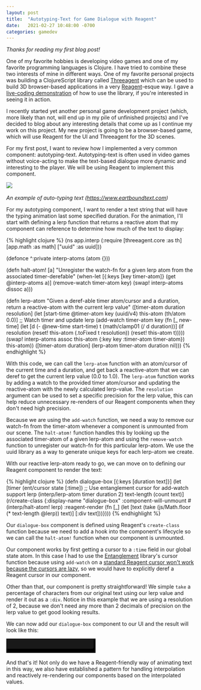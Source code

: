 ```yaml
---
layout: post
title:  "Autotyping-Text for Game Dialogue with Reagent"
date:   2021-02-27 10:48:00 -0700
categories: gamedev
---
```

_Thanks for reading my first blog post!_

One of my favorite hobbies is developing video games and one of my favorite programming languages is Clojure. 
I have tried to combine these two interests of mine in different ways. One of my favorite personal projects was building a ClojureScript library called [Threeagent][threeagent] which can be used to build
3D browser-based applications in a very [Reagent][reagent]-esque way. I gave a [live-coding demonstration][threeagent-talk] of how to use the library, if you're interested in seeing it in action.

I recently started yet another personal game development project (which, more likely than not, will end up in my pile of unfinished projects) and I've decided to blog about any interesting details that come up as I continue my work on this project.
My new project is going to be a browser-based game, which will use Reagent for the UI and Threeagent for the 3D scenes.

For my first post, I want to review how I implemented a very common component: autotyping-text. Autotyping-text is often used in video games without voice-acting to make the
text-based dialogue more dynamic and interesting to the player. We will be using Reagent to implement this component.

![](https://www.earthboundtext.com/images/splash.gif)

*An example of auto-typing text (https://www.eartboundtext.com)*

For my autotyping component, I want to render a text string that will have the typing animation last some specified duration.
For the animation, I'll start with defining a lerp function that returns a reactive atom that my component can reference to determine how much of the text to display:

{% highlight clojure %}
(ns app.interp
  (:require [threeagent.core :as th]
            [app.math :as math]
            ["uuid" :as uuid]))
             
(defonce ^:private interp-atoms (atom {}))

(defn halt-atom! [a]
  "Unregister the watch-fn for a given lerp atom from the associated timer-derefable"
  (when-let [{:keys [key timer-atom]} (get @interp-atoms a)]
    (remove-watch timer-atom key)
    (swap! interp-atoms dissoc a)))

(defn lerp-atom
  "Given a deref-able timer atom/cursor and a duration, return a reactive-atom with the current lerp value"
  ([timer-atom duration resolution]
   (let [start-time @timer-atom
         key (uuid/v4)
         this-atom (th/atom 0.0)]
     ;; Watch timer and update lerp
     (add-watch timer-atom key (fn [_ new-time]
                                 (let [d (- @new-time start-time)
                                       t (math/clamp01 (/ d duration))]
                                   (if resolution
                                     (reset! this-atom (.toFixed t resolution))
                                     (reset! this-atom t)))))
     (swap! interp-atoms assoc this-atom {:key key
                                          :timer-atom timer-atom})
     this-atom))
  ([timer-atom duration]
   (lerp-atom timer-atom duration nil)))
{% endhighlight %}

With this code, we can call the `lerp-atom` function with an atom/cursor of the current time and a duration, and get back a reactive-atom that we can deref to get the current lerp value (0.0 to 1.0).
The `lerp-atom` function works by adding a watch to the provided timer atom/cursor and updating the reactive-atom with the newly calculated lerp-value.  The `resolution` argument can be used to set a specific precision for the lerp value, this can help reduce unnecessary re-renders of our Reagent components when they don't need high precision.

Because we are using the `add-watch` function, we need a way to remove our watch-fn from the timer-atom whenever a component is unmounted from our scene. The `halt-atom!` function handles this by looking up the associated timer-atom of a given lerp-atom and using the `remove-watch` function to unregister our watch-fn for this particular lerp-atom. We use the uuid library as a way to generate unique keys for each lerp-atom we create.

With our reactive lerp-atom ready to go, we can move on to defining our Reagent component to render the text:

{% highlight clojure %}
(defn dialogue-box [{:keys [duration text]}]
  (let [timer (ent/cursor state [:time]) ;; Use entanglement cursor for add-watch support
        lerp (interp/lerp-atom timer duration 2)
        text-length (count text)]
    (r/create-class
     {:display-name "dialogue-box"
      :component-will-unmount #(interp/halt-atom! lerp)
      :reagent-render (fn [_]
                        (let [text (take (js/Math.floor (* text-length @lerp))
                                         text)]
                          [:div text]))})))
{% endhighlight %}

Our `dialogue-box` component is defined using Reagent's `create-class` function because we need to add a hook
into the component's lifecycle so we can call the `halt-atom!` function when our component is unmounted.

Our component works by first getting a cursor to a `:time` field in our global state atom. In this case I had to use the [Entanglement][entanglement] library's cursor function because using `add-watch` on a [standard Reagent cursor won't work because the cursors are lazy][reagent-cursor-addwatch], so we would have to explicitly deref a Reagent cursor in our component.

Other than that, our component is pretty straightforward! We simple `take` a percentage of characters from our original text using our lerp value and render it out as a `:div`. Notice in this example that we are using a resolution of 2, because we don't need any more than 2 decimals of precision on the lerp value to get good looking results.

We can now add our `dialogue-box` component to our UI and the result will look like this:

![](/assets/images/autotype_result.gif)

And that's it! Not only do we have a Reagent-friendly way of animating text in this way, we also have established a pattern for handling interpolation and reactively re-rendering our components based on the interpolated values.


[reagent]: https://github.com/reagent-project/reagent
[threeagent]: https://github.com/DougHamil/threeagent
[threeagent-talk]: https://www.youtube.com/watch?v=myigRnZHhTw
[entanglement]: https://github.com/Frozenlock/entanglement
[reagent-cursor-addwatch]: https://github.com/reagent-project/reagent/issues/244
